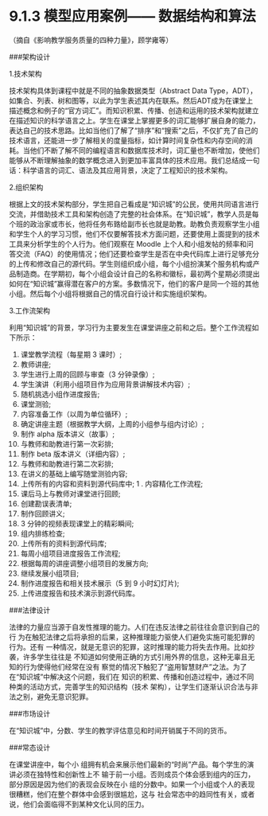 # 9.1.3 模型应用案例—— 数据结构和算法
（摘自《影响教学服务质量的四种力量》，顾学雍等）

###架构设计

1.技术架构

技术架构具体到课程中就是不同的抽象数据类型（Abstract Data Type，ADT），如集合、列表、树和图等，以此为学生表述其内在联系。然后ADT成为在课堂上描述概念和例子的“官方词汇”。而知识积累、传播、创造和运用的技术架构就建立在描述知识的科学语言之上。学生在课堂上掌握更多的词汇能够扩展自身的能力，表达自己的技术思路。比如当他们了解了“排序”和“搜索”之后，不仅扩充了自己的技术语言，还能进一步了解相关的度量指标，如计算时间复杂性和内存空间的消耗。当他们不断了解不同的编程语言和数据库技术时，词汇量也不断增加，使他们能够从不断理解抽象的数学概念进入到更加丰富具体的技术应用。我们总结成一句话：科学语言的词汇、语法及其应用背景，决定了工程知识的技术架构。

2.组织架构

根据上文的技术架构部分，学生把自己看成是“知识城”的公民，使用共同语言进行交流，并借助技术工具和架构创造了完整的社会体系。在“知识城”，教学人员是每个班的政治家或市长，他将任务布臵给副市长也就是助教。助教负责观察学生小组和学生个人的学习习惯，他们不仅要解答技术方面问题，还要使用上面提到的技术工具来分析学生的个人行为。他们观察在 Moodle 上个人和小组发帖的频率和问答交流（FAQ）的使用情况；他们还要检查学生是否在中央代码库上进行足够充分的上传和修改自己的源代码。学生则组织成小组，每个小组扮演某个服务机构或产品制造商。在学期初，每个小组会设计自己的名称和徽标，最初两个星期必须提出如何在“知识城”赢得潜在客户的方案。多数情况下，他们的客户是同一个班的其他小组。然后每个小组将根据自己的情况自行设计和实施组织架构。


3.工作流架构

利用“知识城”的背景，学习行为主要发生在课堂讲座之前和之后。整个工作流程如下所示：
1. 课堂教学流程（每星期 3 课时）;
1. 教师讲座;
1. 学生进行上周的回顾与审查（3 分钟录像）;
1. 学生演讲（利用小组项目作为应用背景讲解技术内容）;
1. 随机挑选小组作进度报告;
1. 课堂测验;
1. 内容准备工作（以周为单位循环）;
1. 确定讲座主题（根据教学大纲，上周的小组参与组内讨论）;
1. 制作 alpha 版本讲义（故事）;
1. 与教师和助教进行第一次彩排;
1. 制作 beta 版本讲义（详细内容）;
1. 与教师和助教进行第二次彩排;
1. 在讲义的基础上编写随堂测验内容;
1. 上传所有的内容和资料到源代码库中;
1 . 内容精化工作流程;
1. 课后马上与教师对课堂进行回顾;
1. 创建勘误表清单;
1. 制作回顾讲义;
1. 3 分钟的视频表现课堂上的精彩瞬间;
1. 组内排练检查;
1. 上传所有的资料到源代码库;
1. 每周小组项目进度报告工作流程;
1. 根据每周的讲座调整小组项目的发展方向;
1. 继续发展小组项目;
1. 制作进度报告和相关技术展示（5 到 9 小时幻灯片);
1. 上传进度报告和技术演示到源代码库。


###法律设计

法律的力量应当源于自发性推理的能力。人们在违反法律之前往往会意识到自己的行
为在触犯法律之后将承担的后果，这种推理能力驱使人们避免实施可能犯罪的行为。还有
一种情况，就是无意识的犯罪，这时推理的能力将失去作用。比如抄袭，许多学生往往是
不知道如何使用正确的方式引用外界的信息，这种无辜且无知的行为使得他们经常在没有
察觉的情况下触犯了“盗用智慧财产”之法。为了在“知识城”中解决这个问题，我们在
知识的积累、传播和创造过程中，通过不同种类的活动方式，完善学生的知识结构（技术
架构），让学生们逐渐认识合法与非法之别，避免无意识犯罪。

###市场设计

在“知识城”中，分数、学生的教学评估意见和时间开销属于不同的货币。

###常态设计

在课堂讲座中，每个小
组拥有机会来展示他们最新的“时尚”产品。每个学生的演讲必须在独特性和创新性上不
输于前一小组。否则成员个体会感到组内的压力，部分原因是因为他们的表现会反映在小
组的分数中。如果一个小组或个人的表现很糟糕，他们在整个群体中会感到很尴尬，这与
社会常态中的趋同性有关，或者说，他们会面临得不到某种文化认同的压力。



